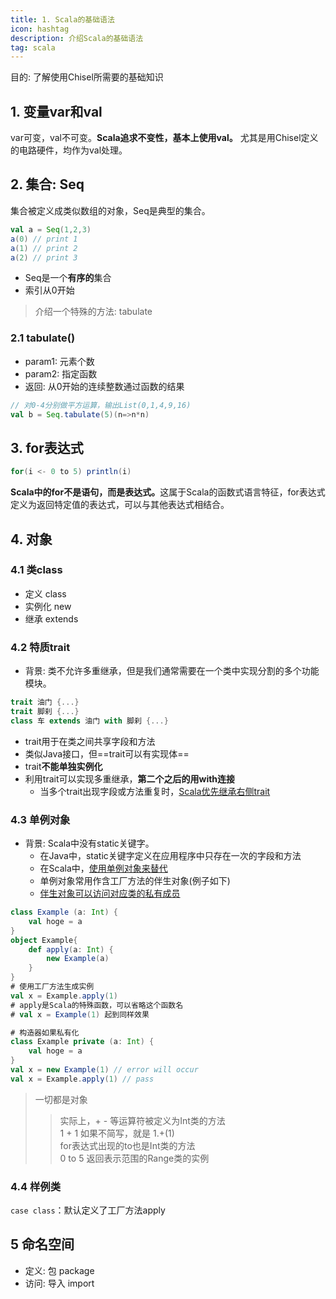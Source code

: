 ```yaml
---
title: 1. Scala的基础语法
icon: hashtag
description: 介绍Scala的基础语法
tag: scala
---
```

目的: 了解使用Chisel所需要的基础知识

## 1. 变量var和val
var可变，val不可变。<b>Scala追求不变性，基本上使用val。</b>
尤其是用Chisel定义的电路硬件，均作为val处理。
## 2. 集合: Seq
集合被定义成类似数组的对象，Seq是典型的集合。
```scala
val a = Seq(1,2,3)
a(0) // print 1
a(1) // print 2
a(2) // print 3
```
- Seq是一个<b>有序的</b>集合
- 索引从0开始
> 介绍一个特殊的方法: tabulate
### 2.1 tabulate()
- param1: 元素个数
- param2: 指定函数
- 返回: 从0开始的连续整数通过函数的结果
```scala
// 对0-4分别做平方运算，输出List(0,1,4,9,16)
val b = Seq.tabulate(5)(n=>n*n)
```
## 3. for表达式
```scala
for(i <- 0 to 5) println(i)
```
<b>Scala中的for不是语句，而是表达式。</b>这属于Scala的函数式语言特征，for表达式定义为返回特定值的表达式，可以与其他表达式相结合。
## 4. 对象
### 4.1 类class
- 定义 class
- 实例化 new
- 继承 extends
### 4.2 特质trait
- 背景: 类不允许多重继承，但是我们通常需要在一个类中实现分割的多个功能模块。
```scala
trait 油门 {...}
trait 脚刹 {...}
class 车 extends 油门 with 脚刹 {...}
```
- trait用于在类之间共享字段和方法
- 类似Java接口，但==trait可以有实现体==
- trait<b>不能单独实例化</b>
- 利用trait可以实现多重继承，<b>第二个之后的用with连接</b>
    - 当多个trait出现字段或方法重复时，<ins>Scala优先继承右侧trait</ins>
### 4.3 单例对象
- 背景: Scala中没有static关键字。
    - 在Java中，static关键字定义在应用程序中只存在一次的字段和方法
    - 在Scala中，<ins>使用单例对象来替代</ins>
    - 单例对象常用作含工厂方法的伴生对象(例子如下)
    - <ins>伴生对象可以访问对应类的私有成员</ins>
```scala
class Example (a: Int) {
    val hoge = a
}
object Example{
    def apply(a: Int) {
        new Example(a)
    }
}
# 使用工厂方法生成实例
val x = Example.apply(1)
# apply是Scala的特殊函数，可以省略这个函数名
# val x = Example(1) 起到同样效果

# 构造器如果私有化
class Example private (a: Int) {
    val hoge = a
}
val x = new Example(1) // error will occur
val x = Example.apply(1) // pass
```
> 一切都是对象
> > 实际上，+ - 等运算符被定义为Int类的方法  
> > 1 + 1 如果不简写，就是 1.+(1)  
> > for表达式出现的to也是Int类的方法  
> > 0 to 5 返回表示范围的Range类的实例

### 4.4 样例类
`case class`：默认定义了工厂方法apply

## 5 命名空间
- 定义: 包 package
- 访问: 导入 import
